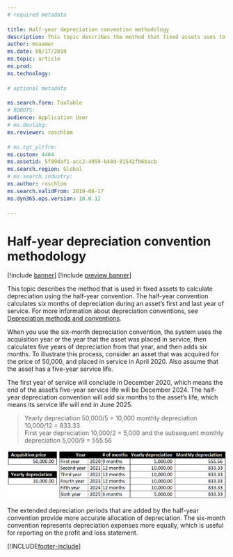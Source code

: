 ```yaml
---
# required metadata

title: Half-year depreciation convention methodology
description: This topic describes the method that fixed assets uses to calculate depreciation using the half-year convention, which calculates six months of depreciation during an asset’s first and last year in service.
author: moaamer
ms.date: 08/17/2019
ms.topic: article
ms.prod: 
ms.technology: 

# optional metadata

ms.search.form: TaxTable
# ROBOTS: 
audience: Application User
# ms.devlang: 
ms.reviewer: roschlom

# ms.tgt_pltfrm: 
ms.custom: 4464
ms.assetid: 5f89daf1-acc2-4959-b48d-91542fb6bacb
ms.search.region: Global
# ms.search.industry: 
ms.author: roschlom
ms.search.validFrom: 2019-08-17
ms.dyn365.ops.version: 10.0.12

---
```


# Half-year depreciation convention methodology

[!include [banner](../includes/banner.md)]
[!include [preview banner](../includes/preview-banner.md)]

This topic describes the method that is used in fixed assets to calculate depreciation using the half-year convention. The half-year convention calculates six months of depreciation during an asset’s first and last year of service. For more information about depreciation conventions, see [Depreciation methods and conventions](Fixed-asset-depreciation-conventions.md). 

When you use the six-month depreciation convention, the system uses the acquisition year or the year that the asset was placed in service, then calculates five years of depreciation from that year, and then adds six months. To illustrate this process, consider an asset that was acquired for the price of 50,000, and placed in service in April 2020. Also assume that the asset has a five-year service life.

The first year of service will conclude in December 2020, which means the end of the asset’s five-year service life will be December 2024. The half-year depreciation convention will add six months to the asset’s life, which means its service life will end in June 2025. 

> Yearly depreciation 50,000/5 = 10,000 monthly depreciation 10,000/12 = 833.33 <br>
> First year depreciation 10,000/2 = 5,000  and the subsequent monthly depreciation 5,000/9 = 555.56

   [![Depreciation schedule for half-year depreciation convention](./media/half-yr-dprectn-cnvntn.png)](./media/half-yr-dprectn-cnvntn.png)

The extended depreciation periods that are added by the half-year convention provide more accurate allocation of depreciation. The six-month convention represents depreciation expenses more equally, which is useful for reporting on the profit and loss statement.


[!INCLUDE[footer-include](../../includes/footer-banner.md)]